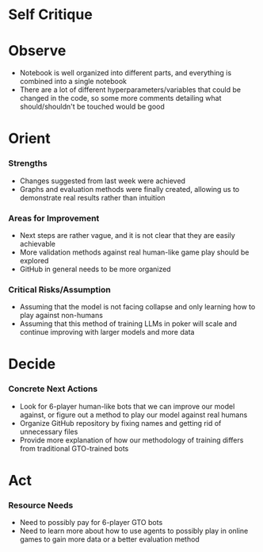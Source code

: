 # Self Critique
# Observe
- Notebook is well organized into different parts, and everything is combined into a single notebook
- There are a lot of different hyperparameters/variables that could be changed in the code, so some more comments detailing what should/shouldn't be touched would be good
# Orient
### Strengths
- Changes suggested from last week were achieved
- Graphs and evaluation methods were finally created, allowing us to demonstrate real results rather than intuition
### Areas for Improvement
- Next steps are rather vague, and it is not clear that they are easily achievable
- More validation methods against real human-like game play should be explored
- GitHub in general needs to be more organized
### Critical Risks/Assumption
- Assuming that the model is not facing collapse and only learning how to play against non-humans
- Assuming that this method of training LLMs in poker will scale and continue improving with larger models and more data
# Decide
### Concrete Next Actions
- Look for 6-player human-like bots that we can improve our model against, or figure out a method to play our model against real humans
- Organize GitHub repository by fixing names and getting rid of unnecessary files
- Provide more explanation of how our methodology of training differs from traditional GTO-trained bots
# Act
### Resource Needs
- Need to possibly pay for 6-player GTO bots
- Need to learn more about how to use agents to possibly play in online games to gain more data or a better evaluation method